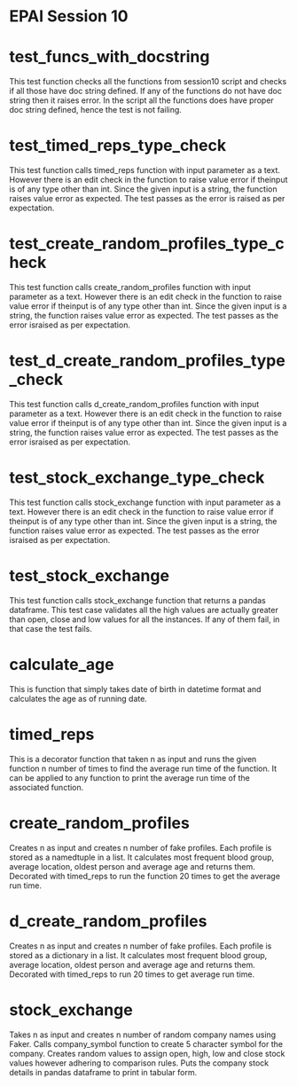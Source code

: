 # EPAI Session 10

# test_funcs_with_docstring
This test function checks all the functions from session10 script and checks if all those have doc string defined. If any of the functions do not have doc string then it raises error. In the script all the functions does have proper doc string defined, hence the test is not failing.

# test_timed_reps_type_check
This test function calls timed_reps function with input parameter as a text. However there is an edit check in the function to raise value error if theinput is of any type other than int. Since the given input is a string, the function raises value error as expected. The test passes as the error is raised as per expectation.

# test_create_random_profiles_type_check
This test function calls create_random_profiles function with input parameter as a text. However there is an edit check in the function to raise value error if theinput is of any type other than int. Since the given input is a string, the function raises value error as expected. The test passes as the error israised as per expectation.

# test_d_create_random_profiles_type_check
This test function calls d_create_random_profiles function with input parameter as a text. However there is an edit check in the function to raise value error if theinput is of any type other than int. Since the given input is a string, the function raises value error as expected. The test passes as the error israised as per expectation.

# test_stock_exchange_type_check
This test function calls stock_exchange function with input parameter as a text. However there is an edit check in the function to raise value error if theinput is of any type other than int. Since the given input is a string, the function raises value error as expected. The test passes as the error israised as per expectation.

# test_stock_exchange
This test function calls stock_exchange function that returns a pandas dataframe. This test case validates all the high values are actually greater than open, close and low values for all the instances. If any of them fail, in that case the test fails.

# calculate_age
This is function that simply takes date of birth in datetime format and calculates the age as of running date. 

# timed_reps
This is a decorator function that taken n as input and runs the given function n number of times to find the average run time of the function. It can be applied to any function to print the average run time of the associated function.

# create_random_profiles
Creates n as input and creates n number of fake profiles. Each profile is stored as a namedtuple in a list. It calculates most frequent blood group, average location, oldest person and average age and returns them. Decorated with timed_reps to run the function 20 times to get the average run time.
# d_create_random_profiles
Creates n as input and creates n number of fake profiles. Each profile is stored as a dictionary in a list. It calculates most frequent blood group, average location, oldest person and average age and returns them. Decorated with timed_reps to run 20 times to get average run time.
# stock_exchange
Takes n as input and creates n number of random company names using Faker. Calls company_symbol function to create 5 character symbol for the company.
Creates random values to assign open, high, low and close stock values however adhering to comparison rules. Puts the company stock details in pandas dataframe to print in tabular form.
